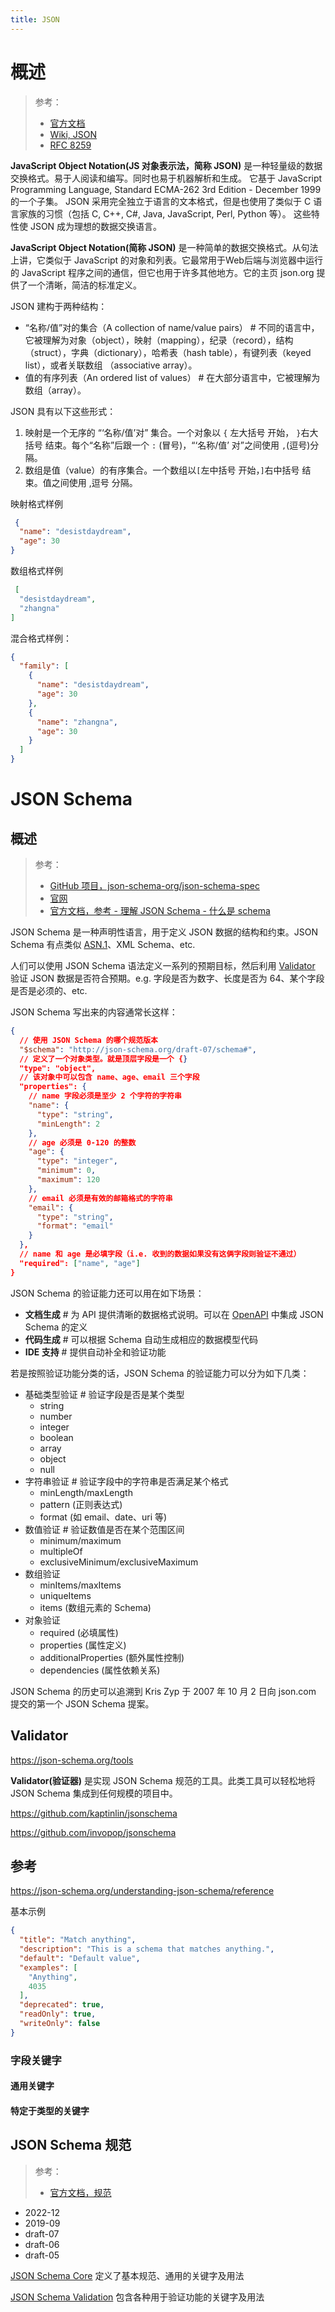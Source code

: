 ```yaml
---
title: JSON
---
```


# 概述

> 参考：
>
> - [官方文档](https://www.json.org/json-zh.html)
> - [Wiki, JSON](https://en.wikipedia.org/wiki/JSON)
> - [RFC 8259](https://tools.ietf.org/html/rfc8259)

**JavaScript Object Notation(JS 对象表示法，简称 JSON)** 是一种轻量级的数据交换格式。易于人阅读和编写。同时也易于机器解析和生成。 它基于 JavaScript Programming Language, Standard ECMA-262 3rd Edition - December 1999 的一个子集。 JSON 采用完全独立于语言的文本格式，但是也使用了类似于 C 语言家族的习惯（包括 C, C++, C#, Java, JavaScript, Perl, Python 等）。 这些特性使 JSON 成为理想的数据交换语言。

**JavaScript Object Notation(简称 JSON)** 是一种简单的数据交换格式。从句法上讲，它类似于 JavaScript 的对象和列表。它最常用于Web后端与浏览器中运行的 JavaScript 程序之间的通信，但它也用于许多其他地方。它的主页 json.org 提供了一个清晰，简洁的标准定义。

JSON 建构于两种结构：

- “名称/值”对的集合（A collection of name/value pairs） # 不同的语言中，它被理解为对象（object），映射（mapping），纪录（record），结构（struct），字典（dictionary），哈希表（hash table），有键列表（keyed list），或者关联数组 （associative array）。
- 值的有序列表（An ordered list of values） # 在大部分语言中，它被理解为数组（array）。

JSON 具有以下这些形式：

1. 映射是一个无序的 “‘名称/值’对” 集合。一个对象以 `{` 左大括号 开始， `}`右大括号 结束。每个“名称”后跟一个 `:` (冒号)，“‘名称/值’ 对”之间使用 `,`(逗号)分隔。
2. 数组是值（value）的有序集合。一个数组以`[`左中括号 开始，`]`右中括号 结束。值之间使用 ,逗号 分隔。

映射格式样例

```json
 {
  "name": "desistdaydream",
  "age": 30
}
```

数组格式样例

```json
 [
  "desistdaydream",
  "zhangna"
]
```

混合格式样例：

```json
{
  "family": [
    {
      "name": "desistdaydream",
      "age": 30
    },
    {
      "name": "zhangna",
      "age": 30
    }
  ]
}
```

# JSON Schema

## 概述

> 参考：
>
> - [GitHub 项目，json-schema-org/json-schema-spec](https://github.com/json-schema-org/json-schema-spec)
> - [官网](https://json-schema.org/)
> - [官方文档，参考 - 理解 JSON Schema - 什么是 schema](https://json-schema.org/understanding-json-schema/about)

JSON Schema 是一种声明性语言，用于定义 JSON 数据的结构和约束。JSON Schema 有点类似 [ASN.1](/docs/2.编程/无法分类的语言/ASN.1.md)、XML Schema、etc.

人们可以使用 JSON Schema 语法定义一系列的预期目标，然后利用 [Validator](#Validator) 验证 JSON 数据是否符合预期。e.g. 字段是否为数字、长度是否为 64、某个字段是否是必须的、etc.

JSON Schema 写出来的内容通常长这样：

```json
{
  // 使用 JSON Schema 的哪个规范版本
  "$schema": "http://json-schema.org/draft-07/schema#",
  // 定义了一个对象类型。就是顶层字段是一个 {}
  "type": "object",
  // 该对象中可以包含 name、age、email 三个字段
  "properties": {
    // name 字段必须是至少 2 个字符的字符串
    "name": {
      "type": "string",
      "minLength": 2
    },
    // age 必须是 0-120 的整数
    "age": {
      "type": "integer",
      "minimum": 0,
      "maximum": 120
    },
    // email 必须是有效的邮箱格式的字符串
    "email": {
      "type": "string",
      "format": "email"
    }
  },
  // name 和 age 是必填字段（i.e. 收到的数据如果没有这俩字段则验证不通过）
  "required": ["name", "age"]
}
```

JSON Schema 的验证能力还可以用在如下场景：

- **文档生成** # 为 API 提供清晰的数据格式说明。可以在 [OpenAPI](/docs/2.编程/API/OpenAPI.md) 中集成 JSON Schema 的定义
- **代码生成** # 可以根据 Schema 自动生成相应的数据模型代码
- **IDE 支持** # 提供自动补全和验证功能

若是按照验证功能分类的话，JSON Schema 的验证能力可以分为如下几类：

- 基础类型验证 # 验证字段是否是某个类型
  - string
  - number
  - integer
  - boolean
  - array
  - object
  - null
- 字符串验证 # 验证字段中的字符串是否满足某个格式
  - minLength/maxLength
  - pattern (正则表达式)
  - format (如 email、date、uri 等)
- 数值验证 # 验证数值是否在某个范围区间
  - minimum/maximum
  - multipleOf
  - exclusiveMinimum/exclusiveMaximum
- 数组验证
  - minItems/maxItems
  - uniqueItems
  - items (数组元素的 Schema)
- 对象验证
  - required (必填属性)
  - properties (属性定义)
  - additionalProperties (额外属性控制)
  - dependencies (属性依赖关系)

JSON Schema 的历史可以追溯到 Kris Zyp 于 2007 年 10 月 2 日向 json.com 提交的第一个 JSON Schema 提案。

## Validator

https://json-schema.org/tools

**Validator(验证器)** 是实现 JSON Schema 规范的工具。此类工具可以轻松地将 JSON Schema 集成到任何规模的项目中。

https://github.com/kaptinlin/jsonschema

https://github.com/invopop/jsonschema

## 参考

https://json-schema.org/understanding-json-schema/reference

基本示例

```json
{
  "title": "Match anything",
  "description": "This is a schema that matches anything.",
  "default": "Default value",
  "examples": [
    "Anything",
    4035
  ],
  "deprecated": true,
  "readOnly": true,
  "writeOnly": false
}
```

### 字段关键字

#### 通用关键字

#### 特定于类型的关键字



## JSON Schema 规范

> 参考：
>
> - [官方文档，规范](https://json-schema.org/specification)

- 2022-12
- 2019-09
- draft-07
- draft-06
- draft-05

[JSON Schema Core](https://json-schema.org/draft/2020-12/json-schema-core.html) 定义了基本规范、通用的关键字及用法

[JSON Schema Validation](https://json-schema.org/draft/2020-12/json-schema-validation.html) 包含各种用于验证功能的关键字及用法


